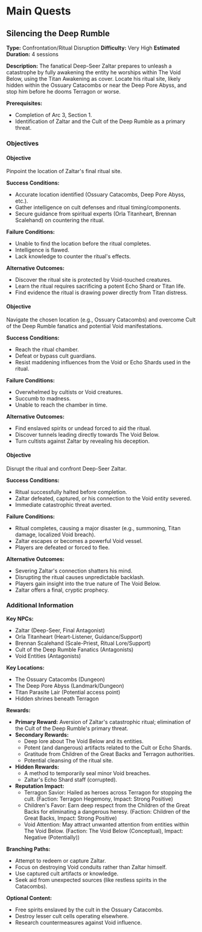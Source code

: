 # Main Quests

## Silencing the Deep Rumble
**Type:** Confrontation/Ritual Disruption
**Difficulty:** Very High
**Estimated Duration:** 4 sessions

**Description:** The fanatical Deep-Seer Zaltar prepares to unleash a catastrophe by fully awakening the entity he worships within The Void Below, using the Titan Awakening as cover. Locate his ritual site, likely hidden within the Ossuary Catacombs or near the Deep Pore Abyss, and stop him before he dooms Terragon or worse.

**Prerequisites:**
- Completion of Arc 3, Section 1.
- Identification of Zaltar and the Cult of the Deep Rumble as a primary threat.

### Objectives
#### Objective
Pinpoint the location of Zaltar's final ritual site.

**Success Conditions:**
- Accurate location identified (Ossuary Catacombs, Deep Pore Abyss, etc.).
- Gather intelligence on cult defenses and ritual timing/components.
- Secure guidance from spiritual experts (Orla Titanheart, Brennan Scalehand) on countering the ritual.

**Failure Conditions:**
- Unable to find the location before the ritual completes.
- Intelligence is flawed.
- Lack knowledge to counter the ritual's effects.

**Alternative Outcomes:**
- Discover the ritual site is protected by Void-touched creatures.
- Learn the ritual requires sacrificing a potent Echo Shard or Titan life.
- Find evidence the ritual is drawing power directly from Titan distress.

#### Objective
Navigate the chosen location (e.g., Ossuary Catacombs) and overcome Cult of the Deep Rumble fanatics and potential Void manifestations.

**Success Conditions:**
- Reach the ritual chamber.
- Defeat or bypass cult guardians.
- Resist maddening influences from the Void or Echo Shards used in the ritual.

**Failure Conditions:**
- Overwhelmed by cultists or Void creatures.
- Succumb to madness.
- Unable to reach the chamber in time.

**Alternative Outcomes:**
- Find enslaved spirits or undead forced to aid the ritual.
- Discover tunnels leading directly towards The Void Below.
- Turn cultists against Zaltar by revealing his deception.

#### Objective
Disrupt the ritual and confront Deep-Seer Zaltar.

**Success Conditions:**
- Ritual successfully halted before completion.
- Zaltar defeated, captured, or his connection to the Void entity severed.
- Immediate catastrophic threat averted.

**Failure Conditions:**
- Ritual completes, causing a major disaster (e.g., summoning, Titan damage, localized Void breach).
- Zaltar escapes or becomes a powerful Void vessel.
- Players are defeated or forced to flee.

**Alternative Outcomes:**
- Severing Zaltar's connection shatters his mind.
- Disrupting the ritual causes unpredictable backlash.
- Players gain insight into the true nature of The Void Below.
- Zaltar offers a final, cryptic prophecy.


### Additional Information
**Key NPCs:**
- Zaltar (Deep-Seer, Final Antagonist)
- Orla Titanheart (Heart-Listener, Guidance/Support)
- Brennan Scalehand (Scale-Priest, Ritual Lore/Support)
- Cult of the Deep Rumble Fanatics (Antagonists)
- Void Entities (Antagonists)

**Key Locations:**
- The Ossuary Catacombs (Dungeon)
- The Deep Pore Abyss (Landmark/Dungeon)
- Titan Parasite Lair (Potential access point)
- Hidden shrines beneath Terragon

**Rewards:**
- **Primary Reward:** Aversion of Zaltar's catastrophic ritual; elimination of the Cult of the Deep Rumble's primary threat.
- **Secondary Rewards:**
  - Deep lore about The Void Below and its entities.
  - Potent (and dangerous) artifacts related to the Cult or Echo Shards.
  - Gratitude from Children of the Great Backs and Terragon authorities.
  - Potential cleansing of the ritual site.
- **Hidden Rewards:**
  - A method to temporarily seal minor Void breaches.
  - Zaltar's Echo Shard staff (corrupted).
- **Reputation Impact:**
  - Terragon Savior: Hailed as heroes across Terragon for stopping the cult. (Faction: Terragon Hegemony, Impact: Strong Positive)
  - Children's Favor: Earn deep respect from the Children of the Great Backs for eliminating a dangerous heresy. (Faction: Children of the Great Backs, Impact: Strong Positive)
  - Void Attention: May attract unwanted attention from entities within The Void Below. (Faction: The Void Below (Conceptual), Impact: Negative (Potentially))

**Branching Paths:**
- Attempt to redeem or capture Zaltar.
- Focus on destroying Void conduits rather than Zaltar himself.
- Use captured cult artifacts or knowledge.
- Seek aid from unexpected sources (like restless spirits in the Catacombs).

**Optional Content:**
- Free spirits enslaved by the cult in the Ossuary Catacombs.
- Destroy lesser cult cells operating elsewhere.
- Research countermeasures against Void influence.

